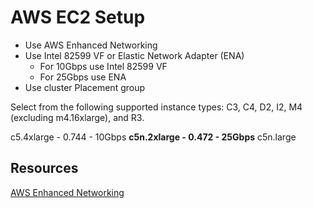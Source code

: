 # AWS EC2 Setup


* Use AWS Enhanced Networking
* Use Intel 82599 VF or Elastic Network Adapter (ENA)
    * For 10Gbps use Intel 82599 VF 
    * For 25Gbps use ENA
* Use cluster Placement group

Select from the following supported instance types: 
C3, C4, D2, I2, M4 (excluding m4.16xlarge), and R3.


c5.4xlarge - 0.744 - 10Gbps
**c5n.2xlarge - 0.472 - 25Gbps**
c5n.large 


## Resources

[AWS Enhanced Networking](https://aws.amazon.com/premiumsupport/knowledge-center/enable-configure-enhanced-networking/)

